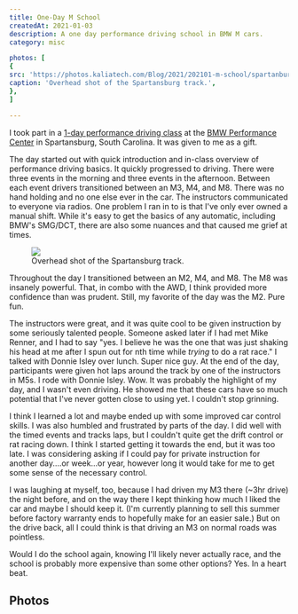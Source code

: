 ```yaml
---
title: One-Day M School
createdAt: 2021-01-03
description: A one day performance driving school in BMW M cars.
category: misc

photos: [
{
src: 'https://photos.kaliatech.com/Blog/2021/202101-m-school/spartanburg-overhead-track.jpg',
caption: 'Overhead shot of the Spartansburg track.',
},
]

---
```


I took part in a [1-day performance driving class](https://bmwperformancecenter.com/mschool/onedaymschool) at the [BMW Performance Center](https://bmwperformancecenter.com/) in Spartansburg, South Carolina. It was given to me as a gift.

The day started out with quick introduction and in-class overview of performance driving basics. It quickly progressed to driving. There were three events in the morning and three events in the afternoon. Between each event drivers transitioned between an M3, M4, and M8. There was no hand holding and no one else ever in the car. The instructors communicated to everyone via radios. One problem I ran in to is that I've only ever owned a manual shift. While it's easy to get the basics of any automatic, including BMW's SMG/DCT, there are also some nuances and that caused me grief at times.

<div class="row">
  <div class="col-sm-3"></div>
  <div class="col-sm-6 align-self-center">
    <figure class="figure">
      <a href="https://photos.kaliatech.com/Blog/2021/202101-m-school/spartanburg-overhead-track.jpg">
        <img src="https://photos.kaliatech.com/Blog/2021/202101-m-school/spartanburg-overhead-track.jpg" class="figure-img img-fluid rounded"/>
      </a>
      <figcaption class="figure-caption text-center">
        <!-- eslint-disable-next-line -->
        <span>Overhead shot of the Spartansburg track.</span>
      </figcaption>
    </figure>
  </div>
  <div class="col-sm-3"></div>  
</div>

Throughout the day I transitioned between an M2, M4, and M8. The M8 was insanely powerful. That, in combo with the AWD, I think provided more confidence than was prudent. Still, my favorite of the day was the M2. Pure fun.

The instructors were great, and it was quite cool to be given instruction by some seriously talented people. Someone asked later if I had met Mike Renner, and I had to say "yes. I believe he was the one that was just shaking his head at me after I spun out for nth time while _trying_ to do a rat race." I talked with Donnie Isley over lunch. Super nice guy. At the end of the day, participants were given hot laps around the track by one of the instructors in M5s. I rode with Donnie Isley. Wow. It was probably the highlight of my day, and I wasn't even driving. He showed me that these cars have so much potential that I've never gotten close to using yet. I couldn't stop grinning.

I think I learned a lot and maybe ended up with some improved car control skills. I was also humbled and frustrated by parts of the day. I did well with the timed events and tracks laps, but I couldn't quite get the drift control or rat racing down. I think I started getting it towards the end, but it was too late. I was considering asking if I could pay for private instruction for another day....or week...or year, however long it would take for me to get some sense of the necessary control.

I was laughing at myself, too, because I had driven my M3 there (~3hr drive) the night before, and on the way there I kept thinking how much I liked the car and maybe I should keep it. (I'm currently planning to sell this summer before factory warranty ends to hopefully make for an easier sale.) But on the drive back, all I could think is that driving an M3 on normal roads was pointless.

Would I do the school again, knowing I'll likely never actually race, and the school is probably more expensive than some other options? Yes. In a heart beat.

## Photos

<kaliatech-photos :photos-path="'/Blog/2021/202101-m-school'" :show-album-name="false"></kaliatech-photos>
